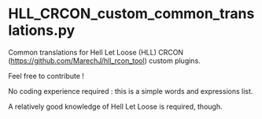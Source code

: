 # HLL_CRCON_custom_common_translations.py
Common translations for Hell Let Loose (HLL) CRCON (https://github.com/MarechJ/hll_rcon_tool) custom plugins.

Feel free to contribute !

No coding experience required : this is a simple words and expressions list.

A relatively good knowledge of Hell Let Loose is required, though.
